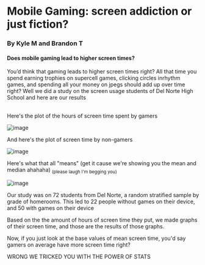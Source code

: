 # Mobile Gaming: screen addiction or just fiction?

### By Kyle M and Brandon T

#### Does mobile gaming lead to higher screen times?

You’d think that gaming leads to higher screen times right? All that time you spend earning trophies on supercell games, clicking circles inrhythm games, and spending all your money on jpegs should add up over time right? Well we did a study on the screen usage students of Del Norte High School and here are our results
<br/><br/>


Here's the plot of the hours of screen time spent by gamers

![image](https://user-images.githubusercontent.com/70969105/154407248-bdb9716e-b46e-46c8-8286-e1544b4b8427.png)

And here's the plot of screen time by non-gamers

![image](https://user-images.githubusercontent.com/70969105/154406300-1f72ff02-5ae8-4445-b396-281987fb7017.png)

Here's what that all "means" (get it cause we're showing you the mean and median ahahaha) <sub>(please laugh I'm begging you)</sub>

![image](https://cdn.discordapp.com/attachments/933718247239483392/943761952449118248/unknown.png)

Our study was on 72 students from Del Norte, a random stratified sample by grade of homerooms. This led to 22 people without games on their device, and 50 with games on their device

Based on the the amount of hours of screen time they put, we made graphs of their screen time, and those are the results of those graphs.

Now, if you just look at the base values of mean screen time, you'd say gamers on average have more screen time right?

WRONG WE TRICKED YOU WITH THE POWER OF STATS



